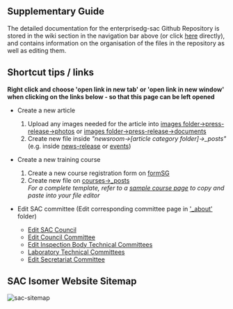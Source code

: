 ## Supplementary Guide 
The detailed documentation for the enterprisedg-sac Github Repository is stored in the wiki section in the navigation bar above (or click [here](https://github.com/isomerpages/enterprisesg-sac/wiki) directly), and contains information on the organisation of the files in the repository as well as editing them. 

## Shortcut tips / links
**Right click and choose 'open link in new tab' or 'open link in new window' when clicking on the links below - so that this page can be left opened**

* Create a new article
  1. Upload any images needed for the article into [images folder->press-release->photos](https://github.com/isomerpages/enterprisesg-sac/upload/staging/images/press-release/photos) or [images folder->press-release->documents](https://github.com/isomerpages/enterprisesg-sac/upload/staging/images/press-release/documents)  
  2. Create new file inside *"newsroom->\[article category folder]->\_posts"* (e.g. inside [news-release](https://github.com/isomerpages/enterprisesg-sac/new/staging/newsroom/news-releases/_posts?filename=YYYY-MM-DD-title-of-post.md&value=---%0Alayout:+post%0Atitle:+Title+of+Post%0Apermalink:+/newsroom/news-releases/title-of-post%0A---%0A<!--+example+syntax+for+image:+![Image+name](/images/press-release/photos/{image-name.jpg})+-->) or [events](https://github.com/isomerpages/enterprisesg-sac/new/staging/newsroom/events/_posts?filename=YYYY-MM-DD-title-of-post.md&value=---%0Alayout:+post%0Atitle:+Title+of+Post%0Apermalink:+/newsroom/news-releases/title-of-post%0A---%0A<!--+example+syntax+for+image:+![Image+name](/images/press-release/photos/{image-name.jpg})+-->))

* Create a new training course
  1. Create a new course registration form on [formSG](https://form.gov.sg)
  2. Create new file on [courses->\_posts](https://github.com/isomerpages/enterprisesg-sac/new/staging/courses/_posts?filename=YYYY-MM-DD-title-of-course-page.md&value=---%0Alayout:+simple-page%0Atitle:+Title+of+Course+Page%0Acourse_date:+DD+Month+YYYY%0Apermalink:+/services/training/courses-2019/title-of-course-page%0A---)  
  *For a complete template, refer to a [sample course page](https://raw.githubusercontent.com/isomerpages/enterprisesg-sac/staging/courses/_posts/2019-07-17-Training-Course-on-SAC-CT-17.md) to copy and paste into your file editor*

* Edit SAC committee (Edit corresponding committee page in ['_about'](https://github.com/isomerpages/enterprisesg-sac/tree/staging/_about) folder)
  * [Edit SAC Council](https://github.com/isomerpages/enterprisesg-sac/edit/staging/_about/03a-sac-council.md)
  * [Edit Council Committee](https://github.com/isomerpages/enterprisesg-sac/edit/staging/_about/03b-council-committees.md)
  * [Edit Inspection Body Technical Committees](https://github.com/isomerpages/enterprisesg-sac/edit/staging/_about/03c-inspection-body-technical-committees.md)
  * [Laboratory Technical Committees](https://github.com/isomerpages/enterprisesg-sac/edit/staging/_about/03d-laboratory-technical-committees.md)
  * [Edit Secretariat Committee](https://github.com/isomerpages/enterprisesg-sac/edit/staging/_about/03e-secretariat.md)


## SAC Isomer Website Sitemap
![sac-sitemap](https://user-images.githubusercontent.com/50573648/62927570-64578e00-bde9-11e9-8683-e7fccf1d583c.jpg)

